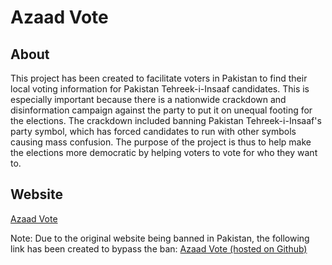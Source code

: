 # Azaad Vote

## About

This project has been created to facilitate voters in Pakistan to find their local voting information for Pakistan Tehreek-i-Insaaf candidates. This is especially important because there is a nationwide crackdown and disinformation campaign against the party to put it on unequal footing for the elections. The crackdown included banning Pakistan Tehreek-i-Insaaf's party symbol, which has forced candidates to run with other symbols causing mass confusion. The purpose of the project is thus to help make the elections more democratic by helping voters to vote for who they want to.

## Website

[Azaad Vote](https://www.azaadvote.com)

Note: Due to the original website being banned in Pakistan, the following link has been created to bypass the ban:
[Azaad Vote (hosted on Github)](https://zlenner.com/azaad-vote/)

